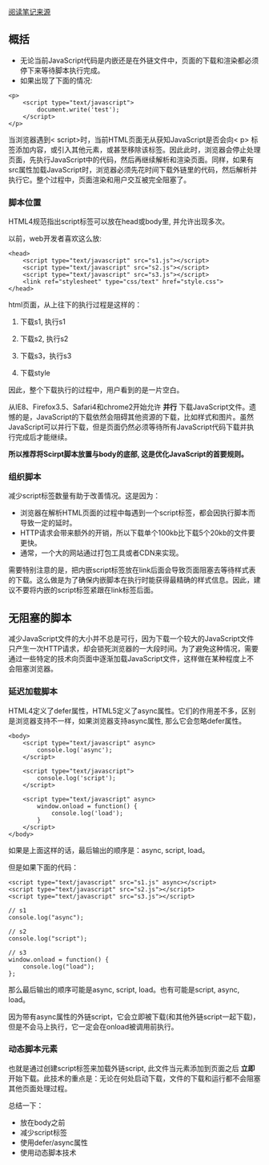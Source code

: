[阅读笔记来源](https://www.ibm.com/developerworks/cn/web/1308_caiys_jsload/index.html)

## 概括

* 无论当前JavaScript代码是内嵌还是在外链文件中，页面的下载和渲染都必须停下来等待脚本执行完成。
* 如果出现了下面的情况:

```
<p>
	<script type="text/javascript">
		document.write('test');
	</script>
</p>
```

当浏览器遇到< script>时，当前HTML页面无从获知JavaScript是否会向< p> 标签添加内容，或引入其他元素，或甚至移除该标签。因此此时，浏览器会停止处理页面，先执行JavaScript中的代码，然后再继续解析和渲染页面。同样，如果有src属性加载JavaScript时，浏览器必须先花时间下载外链里的代码，然后解析并执行它。整个过程中，页面渲染和用户交互被完全阻塞了。

### 脚本位置

HTML4规范指出script标签可以放在head或body里, 并允许出现多次。

以前，web开发者喜欢这么放:

```
<head>
	<script type="text/javascript" src="s1.js"></script>
	<script type="text/javascript" src="s2.js"></script>
	<script type="text/javascript" src="s3.js"></script>
	<link ref="stylesheet" type="css/text" href="style.css">
</head>
```

html页面，从上往下的执行过程是这样的：

1. 下载s1, 执行s1

2. 下载s2, 执行s2

3. 下载s3，执行s3

4. 下载style

因此，整个下载执行的过程中，用户看到的是一片空白。

从IE8、Firefox3.5、Safari4和chrome2开始允许 **并行** 下载JavaScript文件。遗憾的是，JavaScript的下载依然会阻碍其他资源的下载，比如样式和图片。虽然JavaScript可以并行下载，但是页面仍然必须等待所有JavaScript代码下载并执行完成后才能继续。

**所以推荐将Scirpt脚本放置与body的底部, 这是优化JavaScript的首要规则。**

### 组织脚本

减少script标签数量有助于改善情况。这是因为：

* 浏览器在解析HTML页面的过程中每遇到一个script标签，都会因执行脚本而导致一定的延时。 
* HTTP请求会带来额外的开销，所以下载单个100kb比下载5个20kb的文件要更快。
* 通常，一个大的网站通过打包工具或者CDN来实现。

需要特别注意的是，把内嵌script标签放在link后面会导致页面阻塞去等待样式表的下载。这么做是为了确保内嵌脚本在执行时能获得最精确的样式信息。因此，建议不要将内嵌的script标签紧跟在link标签后面。

## 无阻塞的脚本
 
减少JavaScript文件的大小并不总是可行，因为下载一个较大的JavaScript文件只产生一次HTTP请求，却会锁死浏览器的一大段时间。为了避免这种情况，需要通过一些特定的技术向页面中逐渐加载JavaScript文件，这样做在某种程度上不会阻塞浏览器。

### 延迟加载脚本

HTML4定义了defer属性，HTML5定义了async属性。它们的作用差不多，区别是浏览器支持不一样，如果浏览器支持async属性, 那么它会忽略defer属性。

```
<body>
	<script type="text/javascript" async>
		console.log('async');
	</script>

	<script type="text/javascript">
		console.log('script');
	</script>

	<script type="text/javascript" async>
		window.onload = function() {
			console.log('load');
		}
	</script>
</body>
```

如果是上面这样的话，最后输出的顺序是：async, script, load。

但是如果下面的代码：

```
<script type="text/javascript" src="s1.js" async></script>
<script type="text/javascript" src="s2.js"></script>
<script type="text/javascript" src="s3.js"></script>

// s1
console.log("async");

// s2
console.log("script");

// s3
window.onload = function() {
	console.log("load");
};
```

那么最后输出的顺序可能是async, script, load。也有可能是script, async, load。

因为带有async属性的外链script，它会立即被下载(和其他外链script一起下载)，但是不会马上执行，它一定会在onload被调用前执行。

### 动态脚本元素

也就是通过创建script标签来加载外链script, 此文件当元素添加到页面之后 **立即** 开始下载。此技术的重点是：无论在何处启动下载，文件的下载和运行都不会阻塞其他页面处理过程。


总结一下：

* 放在body之前
* 减少script标签
* 使用defer/async属性
* 使用动态脚本技术
